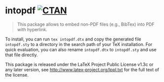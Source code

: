 # intopdf [![CTAN](https://img.shields.io/badge/CTAN-intopdf-blue.svg?style=flat-square)](https://ctan.org/pkg/intopdf)

> This package allows to embed non-PDF files (e.g., BibTex) into PDF with hyperlink.

To install, you can run `tex intopdf.dtx` and copy the generated file `intopdf.sty` to a directory in the search path of your TeX installation.
For quick evaluation, you can also rename `intopdf.dtx` to `intopdf.sty` and use that file directly.

This package is released under the LaTeX Project Public License v1.3c or any later version, see http://www.latex-project.org/lppl.txt for the full text of the license.
